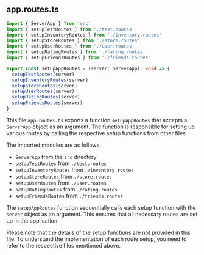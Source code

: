 ## app.routes.ts

```typescript
import { ServerApp } from 'src'
import { setupTestRoutes } from './test.routes'
import { setupInventoryRoutes } from './inventory.routes'
import { setupStoreRoutes } from './store.routes'
import { setupUserRoutes } from './user.routes'
import { setupRatingRoutes } from './rating.routes'
import { setupFriendsRoutes } from './friends.routes'

export const setupAppRoutes = (server: ServerApp): void => {
  setupTestRoutes(server)
  setupInventoryRoutes(server)
  setupStoreRoutes(server)
  setupUserRoutes(server)
  setupRatingRoutes(server)
  setupFriendsRoutes(server)
}
```

This file `app.routes.ts` exports a function `setupAppRoutes` that accepts a `ServerApp` object as an argument. The function is responsible for setting up various routes by calling the respective setup functions from other files.

The imported modules are as follows:
- `ServerApp` from the `src` directory
- `setupTestRoutes` from `./test.routes`
- `setupInventoryRoutes` from `./inventory.routes`
- `setupStoreRoutes` from `./store.routes`
- `setupUserRoutes` from `./user.routes`
- `setupRatingRoutes` from `./rating.routes`
- `setupFriendsRoutes` from `./friends.routes`

The `setupAppRoutes` function sequentially calls each setup function with the `server` object as an argument. This ensures that all necessary routes are set up in the application.

Please note that the details of the setup functions are not provided in this file. To understand the implementation of each route setup, you need to refer to the respective files mentioned above.